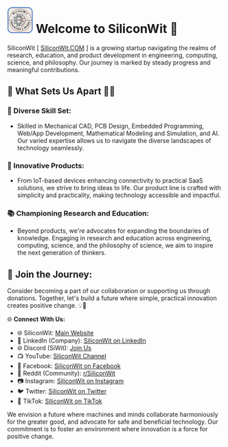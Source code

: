 # <img src="https://github.com/SiliconWit/.github/blob/master/images/SiliconWit_logo_boarder.png" alt="SiliconWit Logo" width="60" height="60"> Welcome to SiliconWit 👋 

SiliconWit [ [SiliconWit.COM](https://siliconwit.com) ] is a growing startup navigating the realms of research, education, and product development in engineering, computing, science, and philosophy. Our journey is marked by steady progress and meaningful contributions.

## 🔧 What Sets Us Apart 👨‍💻

### 🚀 Diverse Skill Set:
   - Skilled in Mechanical CAD, PCB Design, Embedded Programming, Web/App Development, Mathematical Modeling and Simulation, and AI. Our varied expertise allows us to navigate the diverse landscapes of technology seamlessly.

### 🌟 Innovative Products:
   - From IoT-based devices enhancing connectivity to practical SaaS solutions, we strive to bring ideas to life. Our product line is crafted with simplicity and practicality, making technology accessible and impactful.

### 📚 Championing Research and Education:
   - Beyond products, we're advocates for expanding the boundaries of knowledge. Engaging in research and education across engineering, computing, science, and the philosophy of science, we aim to inspire the next generation of thinkers.

## 🤝 Join the Journey:
Consider becoming a part of our collaboration or supporting us through donations. Together, let's build a future where simple, practical innovation creates positive change. 💡🚀

🌐 **Connect With Us:**
- 🌐 SiliconWit: [Main Website](https://siliconwit.com)
- 🔗 LinkedIn (Company): [SiliconWit on LinkedIn](https://www.linkedin.com/company/siliconwit)
- 🌐 Discord (SiWit): [Join Us](https://discord.gg/Qv2qguMJwK)
- 📺 YouTube: [SiliconWit Channel](https://www.youtube.com/@siliconwit)
- 📘 Facebook: [SiliconWit on Facebook](https://www.facebook.com/siliconwit)
- 🔄 Reddit (Community): [r/SiliconWit](https://www.reddit.com/r/SiliconWit/)
- 📷 Instagram: [SiliconWit on Instagram](https://www.instagram.com/siliconwit/)
- 🐦 Twitter: [SiliconWit on Twitter](https://www.twitter.com/siliconwit)
- 🎵 TikTok: [SiliconWit on TikTok](https://www.tiktok.com/@siliconwit)


We envision a future where machines and minds collaborate harmoniously for the greater good, and advocate for safe and beneficial technology. Our commitment is to foster an environment where innovation is a force for positive change.
